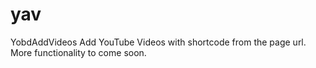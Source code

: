 # yav
YobdAddVideos Add YouTube Videos with shortcode from the page url. More functionality to come soon.
